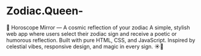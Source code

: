 # Zodiac.Queen-
💫 Horoscope Mirror — A cosmic reflection of your zodiac A simple, stylish web app where users select their zodiac sign and receive a poetic or humorous reflection. Built with pure HTML, CSS, and JavaScript. Inspired by celestial vibes, responsive design, and magic in every sign. ☀️🌙
